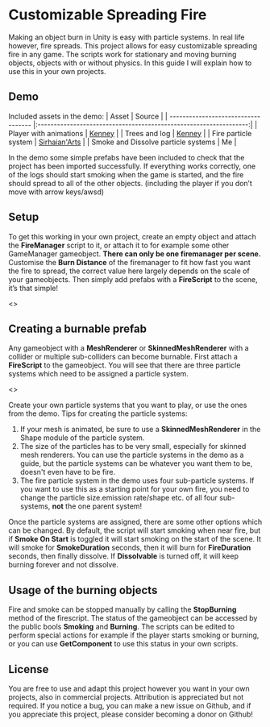 # Customizable Spreading Fire
Making an object burn in Unity is easy with particle systems. In real life however, fire spreads. This project allows for easy customizable spreading fire in any game. The scripts work for stationary and moving burning objects, objects with or without physics. In this guide I will explain how to use this in your own projects.

## Demo
Included assets in the demo:
| Asset                               | Source                                                            |
| ----------------------------------- |:-----------------------------------------------------------------:|
| Player with animations              | [Kenney](https://www.kenney.nl/assets/animated-characters-2)      |
| Trees and log                       | [Kenney](https://www.kenney.nl/assets/nature-kit)                 |
| Fire particle system                | [Sirhaian'Arts](https://www.youtube.com/watch?v=5Mw6NpSEb2o)      |
| Smoke and Dissolve particle systems | Me                                                                |

In the demo some simple prefabs have been included to check that the project has been imported successfully. If everything works correctly, one of the logs should start smoking when the game is started, and the fire should spread to all of the other objects. (including the player if you don’t move with arrow keys/awsd)

## Setup
To get this working in your own project, create an empty object and attach the **FireManager** script to it, or attach it to for example some other GameManager gameobject. **There can only be one firemanager per scene.** Customise the **Burn Distance** of the firemanager to fit how fast you want the fire to spread, the correct value here largely depends on the scale of your gameobjects. Then simply add prefabs with a **FireScript** to the scene, it’s that simple!

<<image of fire manager>>

## Creating a burnable prefab
Any gameobject with a **MeshRenderer** or **SkinnedMeshRenderer** with a collider or multiple sub-colliders can become burnable. First attach a **FireScript** to the gameobject. You will see that there are three particle systems which need to be assigned a particle system.

<<image of fire script>>

Create your own particle systems that you want to play, or use the ones from the demo. Tips for creating the particle systems:

1. If your mesh is animated, be sure to use a **SkinnedMeshRenderer** in the Shape module of the particle system.
2. The size of the particles has to be very small, especially for skinned mesh renderers. You can use the particle systems in the demo as a guide, but the particle systems can be whatever you want them to be, doesn't even have to be fire.
3. The fire particle system in the demo uses four sub-particle systems. If you want to use this as a starting point for your own fire, you need to change the particle size.emission rate/shape etc. of all four sub-systems, **not** the one parent system!

Once the particle systems are assigned, there are some other options which can be changed. By default, the script will start smoking when near fire, but if **Smoke On Start** is toggled it will start smoking on the start of the scene. It will smoke for **SmokeDuration** seconds, then it will burn for **FireDuration** seconds, then finally dissolve. If **Dissolvable** is turned off, it will keep burning forever and not dissolve.

## Usage of the burning objects
Fire and smoke can be stopped manually by calling the **StopBurning** method of the firescript. The status of the gameobject can be accessed by the public bools **Smoking** and **Burning**. The scripts can be edited to perform special actions for example if the player starts smoking or burning, or you can use **GetComponent<FireScript>** to use this status in your own scripts.

## License
You are free to use and adapt this project however you want in your own projects, also in commercial projects. Attribution is appreciated but not required. If you notice a bug, you can make a new issue on Github, and if you appreciate this project, please consider becoming a donor on Github!
